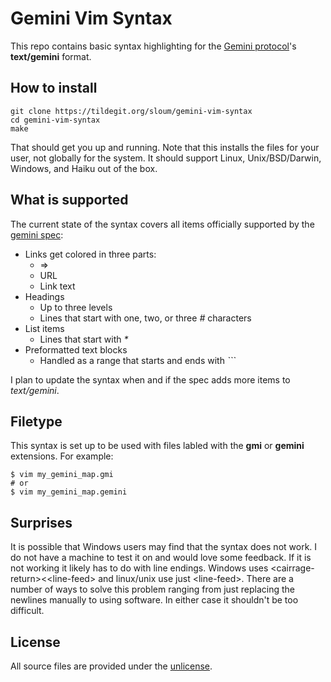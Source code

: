 # Gemini Vim Syntax

This repo contains basic syntax highlighting for the [Gemini protocol](https://gemini.circumlunar.space/)'s **text/gemini** format.

## How to install

```
git clone https://tildegit.org/sloum/gemini-vim-syntax
cd gemini-vim-syntax
make
```

That should get you up and running. Note that this installs the files for your user, not globally for the system. It should support Linux, Unix/BSD/Darwin, Windows, and Haiku out of the box.

## What is supported

The current state of the syntax covers all items officially supported by the [gemini spec](https://gemini.circumlunar.space/docs/spec-spec.txt):

- Links get colored in three parts:
    - =>
    - URL
    - Link text
- Headings
    - Up to three levels
    - Lines that start with one, two, or three _\#_ characters
- List items
    - Lines that start with _*_
- Preformatted text blocks 
    - Handled as a range that starts and ends with _\`\`\`_

I plan to update the syntax when and if the spec adds more items to *text/gemini*.


## Filetype

This syntax is set up to be used with files labled with the **gmi** or **gemini** extensions. For example:
```
$ vim my_gemini_map.gmi
# or
$ vim my_gemini_map.gemini
```

## Surprises

It is possible that Windows users may find that the syntax does not work. I do not have a machine to test it on and would love some feedback. If it is not working it likely has to do with line endings. Windows uses \<cairrage-return\><\<line-feed\> and linux/unix use just \<line-feed\>. There are a number of ways to solve this problem ranging from just replacing the newlines manually to using software. In either case it shouldn't be too difficult. 

## License

All source files are provided under the [unlicense](https://unlicense.org/). 

